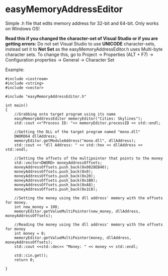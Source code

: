 # easyMemoryAddressEditor
Simple .h file that edits memory address for 32-bit and 64-bit. Only works on Windows OS!

**Read this if you changed the character-set of Visual Studio or if you are getting errors:** Do not set Visual Studio to use **UNICODE** character-sets, instead set it to **Not Set** as the easyMemoryAddressEditor.h uses Multi-byte character sets. To change this, go to Project -> Properties (ALT + F7) -> Configuration properties -> General -> Character Set

Example: 
```
#include <iostream>
#include <string>
#include <vector>

#include "easyMemoryAddressEditor.h"

int main()
{
	//Grabbing onto target program using its name
	easyMemoryAddressEditor memoryEditor("Cities: Skylines");
	std::cout <<"Process ID: "<< memoryEditor.processID << std::endl;

	//Getting the DLL of the target program named "mono.dll"
	DWORD64 dllAddress;
	memoryEditor.getModuleAddress("mono.dll", dllAddress);
	std::cout << "dll Address: " << std::hex << dllAddress << std::endl;

	//Setting the offsets of the multipointer that points to the money
	std::vector<DWORD> moneyAddressOffsets;
	moneyAddressOffsets.push_back(0x0028EB40);
	moneyAddressOffsets.push_back(0x0);
	moneyAddressOffsets.push_back(0x20);
	moneyAddressOffsets.push_back(0x1B0);
	moneyAddressOffsets.push_back(0xA8);
	moneyAddressOffsets.push_back(0x1C8);

	//Setting the money using the dll address' memory with the offsets for money. 
	int new_money = 100;
	memoryEditor.getValueMultiPointer(new_money, dllAddress, moneyAddressOffsets);

	//Reading the money using the dll address' memory with the offsets for money
	int money = 0;
	memoryEditor.getValueMultiPointer(money, dllAddress, moneyAddressOffsets);
	std::cout <<std::dec<< "Money: " << money << std::endl;

	std::cin.get();
	return 0;

}
```
